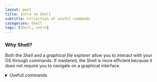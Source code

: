 ```yaml
---
layout: post
title: Intro to Shell
subtitle: Collection of useful commands
categories: Shell
tags: [Shell, intro]
---
```


### Why Shell?

Both the *Shell* and a *graphical file explorer* allow you to interact with your OS through commands. If mastered, the Shell is more efficient because it does not require you to navigate on a graphical interface.


<details>
<summary>Usefull commands</summary>

#### What is my current working directory?

```bash
pwd
```

#### What files do I have in my directory?

```bash
ls
```

#### Indicate a relative path

```bash
/
```

#### Change the directory
```bash
cd
```
##### current directory
```bash
.
```

##### parent directory
```bash
..
```
##### home directory
```bash
~
```
</details>
